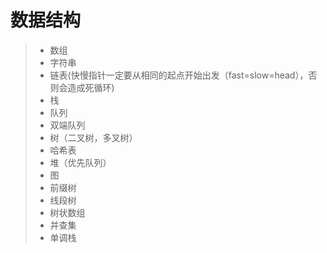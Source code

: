 # 数据结构
> - 数组
> - 字符串
> - 链表(快慢指针一定要从相同的起点开始出发（fast=slow=head），否则会造成死循环)
> - 栈
> - 队列
> - 双端队列
> - 树（二叉树，多叉树）
> - 哈希表
> - 堆（优先队列）
> - 图
> - 前缀树
> - 线段树
> - 树状数组
> - 并查集
> - 单调栈
> 